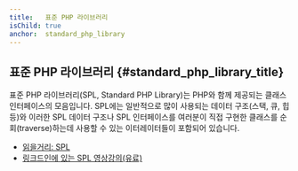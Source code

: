 ```yaml
---
title:   표준 PHP 라이브러리
isChild: true
anchor:  standard_php_library
---
```


## 표준 PHP 라이브러리 {#standard_php_library_title}

표준 PHP 라이브러리(SPL, Standard PHP Library)는 PHP와 함께 제공되는 클래스 인터페이스의 모음입니다. SPL에는 일반적으로 많이
사용되는 데이터 구조(스택, 큐, 힙 등)와 이러한 SPL 데이터 구조나 SPL 인터페이스를 여러분이 직접 구현한 클래스를
순회(traverse)하는데 사용할 수 있는 이터레이터들이 포함되어 있습니다.

* [읽을거리: SPL][spl]
* [링크드인에 있는 SPL 영상강의(유료)][linkedin]


[spl]: https://www.php.net/book.spl
[linkedin]: https://www.linkedin.com/learning/learning-the-standard-php-library?trk=lynda_redirect_learning
